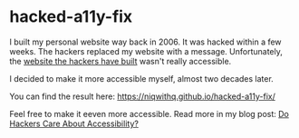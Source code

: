 # hacked-a11y-fix
I built my personal website way back in 2006. It was hacked within a few weeks. The hackers replaced my website with a message. Unfortunately, the [website the hackers have built](https://web.archive.org/web/20081008222424/http://www.necrid.eu/) wasn't really accessible. 

I decided to make it more accessible myself, almost two decades later. 

You can find the result here: https://niqwithq.github.io/hacked-a11y-fix/

Feel free to make it eeven more accessible. 
Read more in my blog post: [Do Hackers Care About Accessibility?](https://niqwithq.com/posts/hackers)

